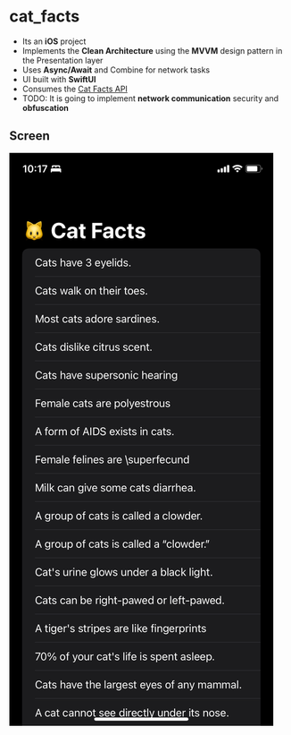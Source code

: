 # cat_facts

* Its an **iOS** project
* Implements the **Clean Architecture** using the **MVVM** design pattern in the Presentation layer
* Uses **Async/Await** and Combine for network tasks
* UI built with **SwiftUI**
* Consumes the [Cat Facts API](https://catfact.ninja/)
* TODO: It is going to implement **network communication** security and **obfuscation**

## Screen
![](Images/facts.PNG)